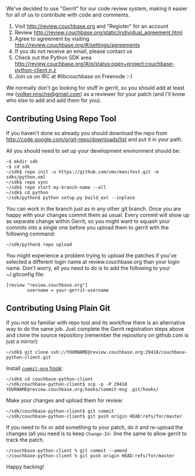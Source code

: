 We've decided to use "Gerrit" for our code review system, making it
easier for all of us to contribute with code and comments.

  1. Visit http://review.couchbase.org and "Register" for an account
  2. Review http://review.couchbase.org/static/individual_agreement.html
  3. Agree to agreement by visiting http://review.couchbase.org/#/settings/agreements
  4. If you do not receive an email, please contact us
  5. Check out the Python SDK area http://review.couchbase.org/#/q/status:open+project:couchbase-python-client,n,z
  6. Join us on IRC at #libcouchbase on Freenode :-)

We normally don't go looking for stuff in gerrit, so you should add at
least me (volker.mische@gmail.com) as a reviewer for your patch (and
I'll know who else to add and add them for you).


## Contributing Using Repo Tool

If you haven't done so already you should
download the repo from http://code.google.com/p/git-repo/downloads/list
and put it in your path.

All you should need to set up your development environment should be:

    ~$ mkdir sdk
    ~$ cd sdk
    ~/sdk$ repo init -u https://github.com/vmx/manifest.git -m sdks/python.xml
    ~/sdk$ repo sync
    ~/sdk$ repo start my-branch-name --all
    ~/sdk$ cd python
    ~/sdk/python$ python setup.py build_ext --inplace

You can work in the branch just as in any other git branch. Once you
are happy with your changes commit them as usual. Every commit will
show up as separate change within Gerrit, so you might want to squash
your commits into a single one before you upload them to gerrit with
the following command:

    ~/sdk/python$ repo upload

You might experience a problem trying to upload the patches if you've
selected a different login name at review.couchbase.org than your login
name. Don't worry, all you need to do is to add the following to your
~/.gitconfig file:

    [review "review.couchbase.org"]
            username = your-gerrit-username


## Contributing Using Plain Git

If you not so familiar with repo tool and its workflow there is an
alternative way to do the same job. Just complete the Gerrit
registration steps above and clone the source repository
(remember the repository on github.com is just a mirror):

    ~/sdk$ git clone ssh://YOURNAME@review.couchbase.org:29418/couchbase-python-client.git

Install [`commit-msg` hook][1]:

    ~/sdk$ cd couchbase-python-client
    ~/sdk/couchbase-python-client$ scp -p -P 29418 YOURNAME@review.couchbase.org:hooks/commit-msg .git/hooks/

Make your changes and upload them for review:

    ~/sdk/couchbase-python-client$ git commit
    ~/sdk/couchbase-python-client$ git push origin HEAD:refs/for/master

If you need to fix or add something to your patch, do it and re-upload
the changes (all you need is to keep `Change-Id:` line the same to
allow gerrit to track the patch.

    ~/couchbase-python-client % git commit --amend
    ~/couchbase-python-client % git push origin HEAD:refs/for/master

Happy hacking!


[1]: http://review.couchbase.org/Documentation/user-changeid.html
